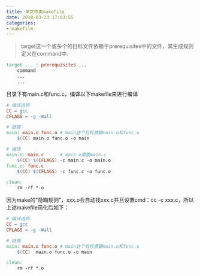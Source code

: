 ```yaml
---
title: 单文件夹makefile
date: 2018-03-23 17:03:55
categories:
- makefile
---
```


> target这一个或多个的目标文件依赖于prerequisites中的文件，其生成规则定义在command中.

```makefile
target ... : prerequisites ...
	command
	...
	...
```
<!--more-->
目录下有main.c和func.c，编译以下makefile来进行编译
```makefile
# 编译选项
CC = gcc
CFLAGS = -g -Wall

# 链接
main: main.o func.o # main这个目标依赖main.o和func.o
	$(CC) main.o func.o -o main

# 编译
main.o: main.c		# main.o需要main.c
	$(CC) $(CFLAGS) -c main.c -o main.o
func.o: func.c
	$(CC) $(CFLAGS) -c func.c -o func.o

clean:
	rm -rf *.o
```

因为make的"隐晦规则"，xxx.o会自动找xxx.c并且设置cmd：cc -c xxx.c，所以上述makefile简化后如下：
```makefile
# 编译选项
CC = gcc
CFLAGS = -g -Wall

# 链接
main: main.o func.o # main这个目标需要main.o和func.o
	$(CC)  main.o func.o -o main

clean:
	rm -rf *.o
```
